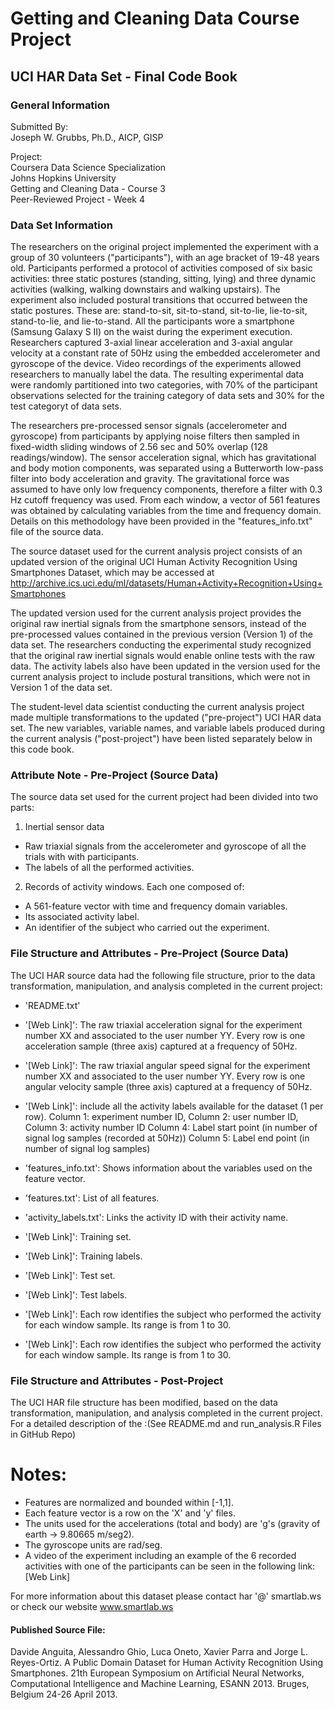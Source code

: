# Getting and Cleaning Data Course Project
## UCI HAR Data Set - Final Code Book

### General Information  

Submitted By:  
Joseph W. Grubbs, Ph.D., AICP, GISP

Project:  
Coursera Data Science Specialization  
Johns Hopkins University  
Getting and Cleaning Data - Course 3  
Peer-Reviewed Project - Week 4  

### Data Set Information

The researchers on the original project implemented the experiment with a group of 30 volunteers ("participants"), with an age bracket of 19-48 years old. Participants performed a protocol of activities composed of six basic activities: three static postures (standing, sitting, lying) and three dynamic activities (walking, walking downstairs and walking upstairs). The experiment also included postural transitions that occurred between the static postures. These are: stand-to-sit, sit-to-stand, sit-to-lie, lie-to-sit, stand-to-lie, and lie-to-stand. All the participants wore a smartphone (Samsung Galaxy S II) on the waist during the experiment execution. Researchers captured 3-axial linear acceleration and 3-axial angular velocity at a constant rate of 50Hz using the embedded accelerometer and gyroscope of the device. Video recordings of the experiments allowed researchers to manually label the data. The resulting experimental data were randomly partitioned into two categories, with 70% of the participant observations selected for the training category of data sets and 30% for the test categoryt of data sets. 

The researchers pre-processed sensor signals (accelerometer and gyroscope) from participants by applying noise filters then sampled in fixed-width sliding windows of 2.56 sec and 50% overlap (128 readings/window). The sensor acceleration signal, which has gravitational and body motion components, was separated using a Butterworth low-pass filter into body acceleration and gravity. The gravitational force was assumed to have only low frequency components, therefore a filter with 0.3 Hz cutoff frequency was used. From each window, a vector of 561 features was obtained by calculating variables from the time and frequency domain. Details on this methodology have been provided in the "features_info.txt" file of the source data. 

The source dataset used for the current analysis project consists of an updated version of the original UCI Human Activity Recognition Using Smartphones Dataset, which may be accessed at http://archive.ics.uci.edu/ml/datasets/Human+Activity+Recognition+Using+Smartphones

The updated version used for the current analysis project provides the original raw inertial signals from the smartphone sensors, instead of the pre-processed values contained in the previous version (Version 1) of the data set. The researchers conducting the experimental study recognized that the original raw inertial signals would enable online tests with the raw data. The activity labels also have been updated in the version used for the current analysis project to include postural transitions, which were not in Version 1 of the data set.

The student-level data scientist conducting the current analysis project made multiple transformations to the updated ("pre-project") UCI HAR data set. The new variables, variable names, and variable labels produced during the current analysis ("post-project") have been listed separately below in this code book.

### Attribute Note - Pre-Project (Source Data)

The source data set used for the current project had been divided into two parts: 

1. Inertial sensor data 
- Raw triaxial signals from the accelerometer and gyroscope of all the trials with with participants. 
- The labels of all the performed activities. 

2. Records of activity windows. Each one composed of: 
- A 561-feature vector with time and frequency domain variables. 
- Its associated activity label. 
- An identifier of the subject who carried out the experiment. 

### File Structure and Attributes - Pre-Project (Source Data)

The UCI HAR source data had the following file structure, prior to the data transformation, manipulation, and analysis completed in the current project:

- 'README.txt' 

- '[Web Link]': The raw triaxial acceleration signal for the experiment number XX and associated to the user number YY. Every row is one acceleration sample (three axis) captured at a frequency of 50Hz. 

- '[Web Link]': The raw triaxial angular speed signal for the experiment number XX and associated to the user number YY. Every row is one angular velocity sample (three axis) captured at a frequency of 50Hz. 

- '[Web Link]': include all the activity labels available for the dataset (1 per row). 
Column 1: experiment number ID, 
Column 2: user number ID, 
Column 3: activity number ID 
Column 4: Label start point (in number of signal log samples (recorded at 50Hz)) 
Column 5: Label end point (in number of signal log samples) 

- 'features_info.txt': Shows information about the variables used on the feature vector. 

- 'features.txt': List of all features. 

- 'activity_labels.txt': Links the activity ID with their activity name. 

- '[Web Link]': Training set. 

- '[Web Link]': Training labels. 

- '[Web Link]': Test set. 

- '[Web Link]': Test labels. 

- '[Web Link]': Each row identifies the subject who performed the activity for each window sample. Its range is from 1 to 30. 

- '[Web Link]': Each row identifies the subject who performed the activity for each window sample. Its range is from 1 to 30. 

### File Structure and Attributes - Post-Project
The UCI HAR file structure has been modified, based on the data transformation, manipulation, and analysis completed in the current project. For a detailed description of the :(See README.md and run_analysis.R Files in GitHub Repo)

Notes: 
====== 

- Features are normalized and bounded within [-1,1]. 
- Each feature vector is a row on the 'X' and 'y' files. 
- The units used for the accelerations (total and body) are 'g's (gravity of earth -> 9.80665 m/seg2). 
- The gyroscope units are rad/seg. 
- A video of the experiment including an example of the 6 recorded activities with one of the participants can be seen in the following link: [Web Link] 

For more information about this dataset please contact har '@' smartlab.ws or check our website www.smartlab.ws


#### Published Source File:  
Davide Anguita, Alessandro Ghio, Luca Oneto, Xavier Parra and Jorge L. Reyes-Ortiz. A Public Domain Dataset for Human Activity Recognition Using Smartphones. 21th European Symposium on Artificial Neural Networks, Computational Intelligence and Machine Learning, ESANN 2013. Bruges, Belgium 24-26 April 2013.
